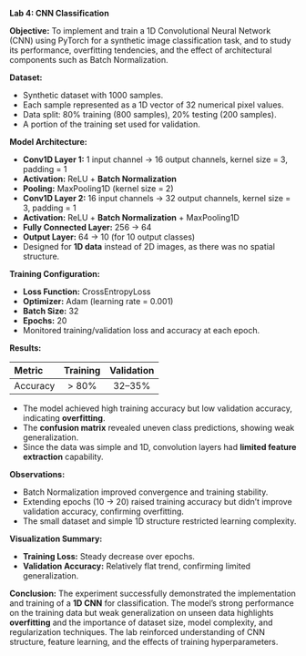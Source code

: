 **Lab 4: CNN Classification**

**Objective:**
To implement and train a 1D Convolutional Neural Network (CNN) using PyTorch for a synthetic image classification task, and to study its performance, overfitting tendencies, and the effect of architectural components such as Batch Normalization.

**Dataset:**

* Synthetic dataset with 1000 samples.
* Each sample represented as a 1D vector of 32 numerical pixel values.
* Data split: 80% training (800 samples), 20% testing (200 samples).
* A portion of the training set used for validation.

**Model Architecture:**

* **Conv1D Layer 1:** 1 input channel → 16 output channels, kernel size = 3, padding = 1
* **Activation:** ReLU + **Batch Normalization**
* **Pooling:** MaxPooling1D (kernel size = 2)
* **Conv1D Layer 2:** 16 input channels → 32 output channels, kernel size = 3, padding = 1
* **Activation:** ReLU + **Batch Normalization** + MaxPooling1D
* **Fully Connected Layer:** 256 → 64
* **Output Layer:** 64 → 10 (for 10 output classes)
* Designed for **1D data** instead of 2D images, as there was no spatial structure.

**Training Configuration:**

* **Loss Function:** CrossEntropyLoss
* **Optimizer:** Adam (learning rate = 0.001)
* **Batch Size:** 32
* **Epochs:** 20
* Monitored training/validation loss and accuracy at each epoch.

**Results:**

| Metric   | Training | Validation |
| :------- | :------: | :--------: |
| Accuracy |   > 80%  |   32–35%   |

* The model achieved high training accuracy but low validation accuracy, indicating **overfitting**.
* The **confusion matrix** revealed uneven class predictions, showing weak generalization.
* Since the data was simple and 1D, convolution layers had **limited feature extraction** capability.

**Observations:**

* Batch Normalization improved convergence and training stability.
* Extending epochs (10 → 20) raised training accuracy but didn’t improve validation accuracy, confirming overfitting.
* The small dataset and simple 1D structure restricted learning complexity.

**Visualization Summary:**

* **Training Loss:** Steady decrease over epochs.
* **Validation Accuracy:** Relatively flat trend, confirming limited generalization.

**Conclusion:**
The experiment successfully demonstrated the implementation and training of a **1D CNN** for classification. The model’s strong performance on the training data but weak generalization on unseen data highlights **overfitting** and the importance of dataset size, model complexity, and regularization techniques. The lab reinforced understanding of CNN structure, feature learning, and the effects of training hyperparameters.
